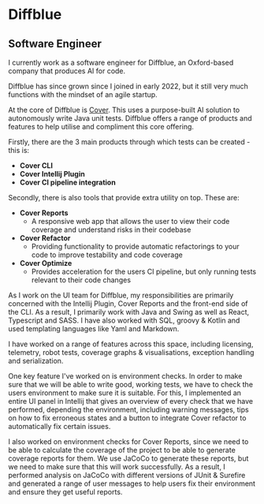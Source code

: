 # Diffblue

## Software Engineer

I currently work as a software engineer for Diffblue, an Oxford-based company that produces AI for code.

Diffblue has since grown since I joined in early 2022, but it still very much functions with the mindset of an agile startup.

At the core of Diffblue is [Cover](https://www.diffblue.com/products). This uses a purpose-built AI solution to autonomously write Java unit tests. Diffblue offers a range of products and features to help utilise and compliment this core offering.

Firstly, there are the 3 main products through which tests can be created - this is:
- **Cover CLI**
- **Cover Intellij Plugin**
- **Cover CI pipeline integration**

Secondly, there is also tools that provide extra utility on top. These are:
- **Cover Reports**
   - A responsive web app that allows the user to view their code coverage and understand risks in their codebase
- **Cover Refactor**
   - Providing functionality to provide automatic refactorings to your code to improve testability and code coverage
- **Cover Optimize**
   - Provides acceleration for the users CI pipeline, but only running tests relevant to their code changes

As I work on the UI team for Diffblue, my responsibilities are primarily concerned with the Intellij Plugin, Cover Reports and the front-end side of the CLI. As a result, I primarily work with Java and Swing as well as React, Typescript and SASS. I have also worked with SQL, groovy & Kotlin and used templating languages like Yaml and Markdown.

I have worked on a range of features across this space, including licensing, telemetry, robot tests, coverage graphs & visualisations, exception handling and serialization.

One key feature I've worked on is environment checks. In order to make sure that we will be able to write good, working tests, we have to check the users environment to make sure it is suitable. For this, I implemented an entire UI panel in Intellij that gives an overview of every check that we have performed, depending the environment, including warning messages, tips on how to fix erroneous states and a button to integrate Cover refactor to automatically fix certain issues.

I also worked on environment checks for Cover Reports, since we need to be able to calculate the coverage of the project to be able to generate coverage reports for them. We use JaCoCo to generate these reports, but we need to make sure that this will work successfully. As a result, I performed analysis on JaCoCo with different versions of JUnit & Surefire and generated a range of user messages to help users fix their environment and ensure they get useful reports.
